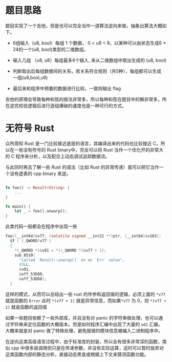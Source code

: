 # 题目思路

题目实现了一个吉他，但是也可以完全当作一道算法逆向来做，抽象出算法大概如下。

- 6组输入（u8, bool）每组 1 个数据， 0 < u8 < 8，以某种可以由状态生成6 * 24的一个(u8, bool)类型的二维数组。

- 输入几组 （u8, u8）每组最多6个输入, 来从二维数组中取出生成的 (u8, bool)

- 判断取出后每组数据间的关系，若关系符合规则（共5种），每组都可以生成 一组(u8,bool,u8)

- 最后来和程序中预置的数据进行比较，一致则输出 flag

吉他的原理会导致每种和弦的按法非常多，所以每种和弦在题目中的解非常多，所在逆完校验逻辑后进行逐组爆破的速度也是一种可行的方式。

# 无符号 Rust

众所周知 Rust 是一门比较接近底层的语言，其编译出来的代码也比较接近 C，所以在一些没有符号的 Rust binary中，完全可以将 Rust 当作一个优化开的非常大的 C 程序来分析，以及配合上动态调试追踪数据流。

与此同时再去了解一些 Rust 的语法（比如 Rust 的异常传递）就可以把它当作一个没有虚表的 cpp binary 来逆。

``` rust

fn foo() -> Result<String> {
    ...
}

fn main() {
    let _ = foo().unwarp();
}

```

此类代码一般都会在程序中出现一些

``` c
foo((__int64)&v77, (volatile signed __int32 **)ptr, (__int64)&v103);
  if ( (_QWORD)v77 )
  {
    *(_QWORD *)&v91 = *((_QWORD *)&v77 + 1);
    sub_8510(
      "called `Result::unwrap()` on an `Err` value",
      43LL,
      &v91,
      &off_53D08,
      &off_53DD8);
  }
```

这样的模式，从而可以总结出一些 rust 的传参和返回值的逻辑，必须上面的 `*v77` 就是函数的 `Error` 此时 `*(v77 + 1)` 就是异常信息，而如果`*v77` 为 0，则 `*(v77 + 1)` 就是函数的返回值

如果一些题目依赖了一些外部库，并且没有对 panic 的字符串做处理，也可以通过字符串来定位函数的大概版本。但是如何程序汇编中出现了大量的 `ud2` 汇编，大概率就是对 panic 做了特殊处理，避免报错的模块信息被编入二进制程序中。

在逆向这类高级语言过程中，由于标准库的封装，所以会有很多非常深的函数，类似 cpp 中很多层调用但只是在传递参数，并没有实际运算，这时可以暂时放弃对这类函数内部的静态分析，直接动态黑盒或根据上下文来猜测函数功能。
